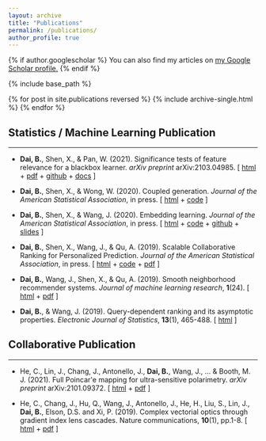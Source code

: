 ```yaml
---
layout: archive
title: "Publications"
permalink: /publications/
author_profile: true
---
```


{% if author.googlescholar %}
  You can also find my articles on <u><a href="{{author.googlescholar}}">my Google Scholar profile</a>.</u>
{% endif %}

{% include base_path %}

{% for post in site.publications reversed %}
  {% include archive-single.html %}
{% endfor %}


## Statistics / Machine Learning Publication
- - -
* **Dai, B.**, Shen, X., & Pan, W. (2021). Significance tests of feature relevance for a blackbox learner. *arXiv preprint* arXiv:2103.04985. [ [html](https://arxiv.org/abs/2103.04985) + [pdf](https://arxiv.org/pdf/2103.04985.pdf) + [github](https://github.com/statmlben/dnn-inference) + [docs](https://dnn-inference.readthedocs.io/en/latest/) ]

* **Dai, B.**, Shen, X., & Wong, W. (2020). Coupled generation. *Journal of the American Statistical Association*, in press. [ [html](https://doi.org/10.1080/01621459.2020.1844719) + [code](https://amstat.tandfonline.com/doi/suppl/10.1080/01621459.2020.1844719?scroll=top#.YFt5dUNKiV4) ]

* **Dai, B.**, Shen, X., & Wang, J. (2020). Embedding learning. *Journal of the American Statistical Association*, in press. [ [html](https://doi.org/10.1080/01621459.2020.1775614) + [code](https://amstat.tandfonline.com/doi/suppl/10.1080/01621459.2020.1775614?scroll=top#.YFt50kNKiV4) + [github](https://github.com/statmlben/embedding-learning) + [slides](https://www.researchgate.net/publication/346572305_slidespdf) ]

* **Dai, B.**, Shen, X., Wang, J., & Qu, A. (2019). Scalable Collaborative Ranking for Personalized Prediction. *Journal of the American Statistical Association*, in press. [ [html](https://doi.org/10.1080/01621459.2019.1691562) + [code](https://amstat.tandfonline.com/doi/suppl/10.1080/01621459.2019.1691562?scroll=top#.YFt-q0NKiV4) + [pdf](https://www.researchgate.net/publication/337266015_Scalable_Collaborative_Ranking_for_Personalized_Prediction) ]

* **Dai, B.**, Wang, J., Shen, X., & Qu, A. (2019). Smooth neighborhood recommender systems. *Journal of machine learning research*, **1**(24). [ [html](https://www.jmlr.org/papers/v20/17-629.html) + [pdf](https://www.jmlr.org/papers/volume20/17-629/17-629.pdf) ]

* **Dai, B.**, & Wang, J. (2019). Query-dependent ranking and its asymptotic properties. *Electronic Journal of Statistics*, **13**(1), 465-488. [ [html](https://projecteuclid.org/journals/electronic-journal-of-statistics/volume-13/issue-1/Query-dependent-ranking-and-its-asymptotic-properties/10.1214/19-EJS1531.full) ]

<!-- <sup>*</sup> Equal authorship statement -->

## Collaborative Publication
- - -
* He, C., Lin, J., Chang, J., Antonello, J., **Dai, B.**, Wang, J., ... & Booth, M. J. (2021). Full Poincar\'e mapping for ultra-sensitive polarimetry. *arXiv preprint* arXiv:2101.09372. [ [html](https://arxiv.org/abs/2101.09372) + [pdf](https://arxiv.org/pdf/2101.09372.pdf) ]

* He, C., Chang, J., Hu, Q., Wang, J., Antonello, J., He, H., Liu, S., Lin, J., **Dai, B.**, Elson, D.S. and Xi, P. (2019). Complex vectorial optics through gradient index lens cascades. Nature communications, **10**(1), pp.1-8. [ [html](https://www.nature.com/articles/s41467-019-12286-3) + [pdf](https://www.nature.com/articles/s41467-019-12286-3.pdf) ]